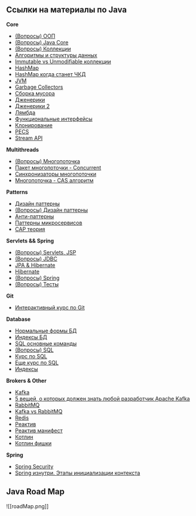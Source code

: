## Ссылки на материалы по Java

**Core**
- [(Вопросы) ООП](https://github.com/Shell26/Java-Developer/blob/master/oop.md#%D0%A7%D1%82%D0%BE-%D1%82%D0%B0%D0%BA%D0%BE%D0%B5-%D0%BF%D0%BE%D0%BB%D0%B8%D0%BC%D0%BE%D1%80%D1%84%D0%B8%D0%B7%D0%BC)
- [(Вопросы) Java Core](https://github.com/Shell26/Java-Developer/blob/master/core.md#%D0%A7%D0%B5%D0%BC-%D1%80%D0%B0%D0%B7%D0%BB%D0%B8%D1%87%D0%B0%D1%8E%D1%82%D1%81%D1%8F-jre-jvm-%D0%B8-jdk)
- [(Вопросы) Коллекции](https://github.com/Shell26/Java-Developer/blob/master/jcf.md)
- [Алгоритмы и структуры данных](https://habr.com/ru/articles/156361)
- [Immutable vs Unmodifiable коллекции](https://www.baeldung.com/java-collection-immutable-unmodifiable-differences)
- [HashMap](https://www.geeksforgeeks.org/java-util-hashmap-in-java-with-examples)
- [HashMap когда станет ЧКД](https://stackoverflow.com/questions/47921663/when-and-how-does-hashmap-convert-the-bucket-from-linked-list-to-red-black-trees#:~:text=When%20there%20are%20at%20least,balanced%20red%20black%20tree%20node.)
- [JVM](https://medium.com/nuances-of-programming/%D0%B0%D1%80%D1%85%D0%B8%D1%82%D0%B5%D0%BA%D1%82%D1%83%D1%80%D0%B0-%D0%B2%D0%B8%D1%80%D1%82%D1%83%D0%B0%D0%BB%D1%8C%D0%BD%D0%BE%D0%B9-%D0%BC%D0%B0%D1%88%D0%B8%D0%BD%D1%8B-java-%D0%BE%D0%B1%D1%8A%D1%8F%D1%81%D0%BD%D0%B5%D0%BD%D0%B8%D0%B5-%D0%B4%D0%BB%D1%8F-%D0%BD%D0%B0%D1%87%D0%B8%D0%BD%D0%B0%D1%8E%D1%89%D0%B8%D1%85-d9a5dc5ed5d7)
- [Garbage Collectors](https://www.baeldung.com/jvm-garbage-collectors)
- [Сборка мусора](https://habr.com/ru/companies/otus/articles/776342)
- [Дженерики](https://habr.com/ru/companies/sberbank/articles/416413/)
- [Дженерики 2](https://web.telegram.org/a/%20https://skillbox.ru/media/code/dzheneriki-v-java-dlya-tekh-kto-postarshe)
- [Лямбда](https://www.geeksforgeeks.org/lambda-expressions-java-8)
- [Функциональные интерфейсы](https://www.baeldung.com/java-8-functional-interfaces)
- [Клонирование](https://www.digitalocean.com/community/tutorials/java-clone-object-cloning-java)
- [PECS ](https://habr.com/ru/articles/559268)
- [Stream API](https://www.baeldung.com/java-8-streams)

**Multithreads**
- [(Вопросы) Многопоточка](https://github.com/Shell26/Java-Developer/blob/master/concurrency.md#%D0%A0%D0%B0%D1%81%D1%81%D0%BA%D0%B0%D0%B6%D0%B8%D1%82%D0%B5-%D0%BE-%D0%BC%D0%BE%D0%B4%D0%B5%D0%BB%D0%B8-%D0%BF%D0%B0%D0%BC%D1%8F%D1%82%D0%B8-java)
- [Пакет многопоточки - Concurrent](https://habr.com/ru/articles/187854)
- [Синхронизаторы многопоточки](https://habr.com/ru/articles/277669)
- [Многопоточка - CAS алгоритм](https://www.geeksforgeeks.org/java-program-to-implement-cas-compare-and-swap-algorithm)

**Patterns**
- [Дизайн паттерны](https://www.digitalocean.com/community/tutorials/java-design-patterns-example-tutorial)
- [(Вопросы) Дизайн паттерны](https://github.com/Shell26/Java-Developer/blob/master/patterns.md#%D0%A7%D1%82%D0%BE-%D1%82%D0%B0%D0%BA%D0%BE%D0%B5-%D1%88%D0%B0%D0%B1%D0%BB%D0%BE%D0%BD-%D0%BF%D1%80%D0%BE%D0%B5%D0%BA%D1%82%D0%B8%D1%80%D0%BE%D0%B2%D0%B0%D0%BD%D0%B8%D1%8F)
- [Анти-паттерны](https://habr.com/ru/articles/59005)
- [Паттерны микросервисов](https://medium.com/capital-one-tech/10-microservices-design-patterns-for-better-architecture-befa810ca44e)
- [САР теория](https://habr.com/ru/articles/328792)


**Servlets && Spring**
- [(Вопросы) Servlets, JSP](https://github.com/Shell26/Java-Developer/blob/master/servlets.md#%D0%A7%D1%82%D0%BE-%D1%82%D0%B0%D0%BA%D0%BE%D0%B5-%D1%81%D0%B5%D1%80%D0%B2%D0%BB%D0%B5%D1%82)
- [(Вопросы) JDBC](https://github.com/Shell26/Java-Developer/blob/master/jdbc.md#%D0%A7%D1%82%D0%BE-%D1%82%D0%B0%D0%BA%D0%BE%D0%B5-orm)
- [JPA & Hibernate](https://habr.com/ru/articles/265061)
- [Hibernate](https://www.digitalocean.com/community/tutorials/hibernate-tutorial-for-beginners)
- [(Вопросы) Spring](https://github.com/Shell26/Java-Developer/blob/master/spring.md#%D0%A7%D1%82%D0%BE-%D1%82%D0%B0%D0%BA%D0%BE%D0%B5-spring)
- [(Вопросы) Тесты](https://github.com/Shell26/Java-Developer/blob/master/test.md#%D0%A7%D1%82%D0%BE-%D1%82%D0%B0%D0%BA%D0%BE%D0%B5-%D0%BC%D0%BE%D0%B4%D1%83%D0%BB%D1%8C%D0%BD%D0%BE%D0%B5-%D1%82%D0%B5%D1%81%D1%82%D0%B8%D1%80%D0%BE%D0%B2%D0%B0%D0%BD%D0%B8%D0%B5)

**Git**
- [Интерактивный курс по Git](https://learngitbranching.js.org/)

**Database**
- [Нормальные формы БД](https://www.freecodecamp.org/news/database-normalization-1nf-2nf-3nf-table-examples)
- [Индексы БД](https://www.atlassian.com/data/databases/how-does-indexing-work)
- [SQL основные команды](https://www.dbvis.com/wp-content/uploads/2024/04/SQL-Cheat-Sheet.pdf)
- [(Вопросы) SQL](https://github.com/Shell26/Java-Developer/blob/master/sql.md#%D0%A7%D1%82%D0%BE-%D1%82%D0%B0%D0%BA%D0%BE%D0%B5-sql)
- [Курс по SQL](https://learnsql.com/)
- [Еще курс по SQL](https://sql-academy.org/)
- [Индексы](https://habr.com/ru/articles/102785/)

**Brokers & Other**
- [Kafka](https://howtodoinjava.com/kafka/apache-kafka-tutorial)
- [5 вещей, о которых должен знать любой разработчик Apache Kafka](https://habr.com/ru/companies/slurm/articles/547264/)
- [RabbitMQ ](https://www.cloudamqp.com/blog/part1-rabbitmq-for-beginners-what-is-rabbitmq.html)
- [Kafka vs RabbitMQ](https://www.confluent.io/learn/rabbitmq-vs-apache-kafka/#:~:text=RabbitMQ%20and%20Apache%20Kafka%20are,quick%20message%20publishing%20and%20deletion.)
- [Redis](https://adevait.com/redis/what-is-redis)
- [Реактив](https://habr.com/ru/companies/oleg-bunin/articles/545702)
- [Реактив манифест](https://www.reactivemanifesto.org/)
- [Котлин](https://habr.com/ru/companies/otus/articles/689436)
- [Котлин фишки](https://bimlibik.github.io/tags/kotlin)

**Spring**
- [Spring Security](https://habr.com/ru/articles/203318/)
- [Spring изнутри. Этапы инициализации контекста](https://habr.com/ru/articles/222579/)


## Java Road Map

![[roadMap.png]]